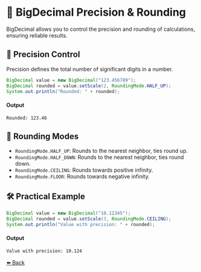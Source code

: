 # 📘 BigDecimal Precision & Rounding

BigDecimal allows you to control the precision and rounding of calculations, ensuring reliable results.

## 🎯 Precision Control
Precision defines the total number of significant digits in a number.

```java
BigDecimal value = new BigDecimal("123.456789");
BigDecimal rounded = value.setScale(2, RoundingMode.HALF_UP);
System.out.println("Rounded: " + rounded);
```
#### Output
```
Rounded: 123.46
```

## 🔄 Rounding Modes
- `RoundingMode.HALF_UP`: Rounds to the nearest neighbor, ties round up.
- `RoundingMode.HALF_DOWN`: Rounds to the nearest neighbor, ties round down.
- `RoundingMode.CEILING`: Rounds towards positive infinity.
- `RoundingMode.FLOOR`: Rounds towards negative infinity.

## 🛠️ Practical Example
```java
BigDecimal value = new BigDecimal("10.12345");
BigDecimal rounded = value.setScale(3, RoundingMode.CEILING);
System.out.println("Value with precision: " + rounded);
```
#### Output
```
Value with precision: 10.124
```

[⬅️ Back](../README.md)
